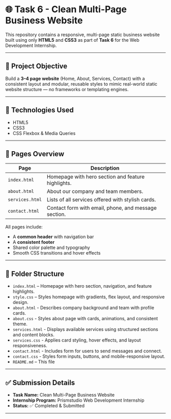 # 🌐 Task 6 - Clean Multi-Page Business Website

This repository contains a responsive, multi-page static business website built using only **HTML5** and **CSS3** as part of **Task 6** for the Web Development Internship.

---

## 📌 Project Objective

Build a **3–4 page website** (Home, About, Services, Contact) with a consistent layout and modular, reusable styles to mimic real-world static website structure — no frameworks or templating engines.

---

## 🔧 Technologies Used

- HTML5
- CSS3
- CSS Flexbox & Media Queries

---

## 🧩 Pages Overview

| Page         | Description                                                  |
|--------------|--------------------------------------------------------------|
| `index.html` | Homepage with hero section and feature highlights.           |
| `about.html` | About our company and team members.                          |
| `services.html` | Lists of all services offered with stylish cards.          |
| `contact.html` | Contact form with email, phone, and message section.       |

All pages include:

- A **common header** with navigation bar  
- A **consistent footer**  
- Shared color palette and typography  
- Smooth CSS transitions and hover effects  

---

## 📁 Folder Structure

- `index.html` – Homepage with hero section, navigation, and feature highlights.
- `style.css` – Styles homepage with gradients, flex layout, and responsive design.
- `about.html` - Describes company background and team with profile cards.
- `about.css` - Styles about page with cards, animations, and consistent theme.
- `services.html` - Displays available services using structured sections and content blocks.
- `services.css` - Applies card styling, hover effects, and layout responsiveness.
- `contact.html` - Includes form for users to send messages and connect.
- `contact.css` - Styles form inputs, buttons, and mobile-responsive layout.
- `README.md` – This file 

---

## ✅ Submission Details

- **Task Name:** Clean Multi-Page Business Website
- **Internship Program:** Prismstudio Web Development Internship  
- **Status:** ✅ Completed & Submitted  

---